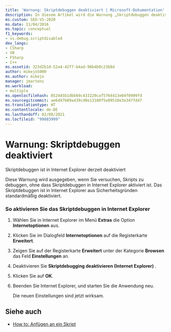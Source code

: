 ```yaml
---
title: 'Warnung: Skriptdebuggen deaktiviert | Microsoft-Dokumentation'
description: In diesem Artikel wird die Warnung „Skriptdebuggen deaktiviert“ erläutert, die auftritt, wenn Sie versuchen, ein Skript zu debuggen, ohne das Debuggen von Skripts im Internet Explorer zuzulassen. Außerdem werden die Schritte zum Aktivieren dieser Funktion erläutert.
ms.custom: SEO-VS-2020
ms.date: 11/04/2016
ms.topic: conceptual
f1_keywords:
- vs.debug.scriptdisabled
dev_langs:
- CSharp
- VB
- FSharp
- C++
ms.assetid: 323d2b1d-52a4-42f7-b4ad-96b4b0c23b8d
author: mikejo5000
ms.author: mikejo
manager: jmartens
ms.workload:
- multiple
ms.openlocfilehash: 052445b1dbb69c433220caf5764413e04f0909fd
ms.sourcegitcommit: ae6d47b09a439cd0e13180f5e89510e3e347fd47
ms.translationtype: HT
ms.contentlocale: de-DE
ms.lasthandoff: 02/08/2021
ms.locfileid: "99883999"
---
```

# <a name="warning-script-debugging-disabled"></a>Warnung: Skriptdebuggen deaktiviert
Skriptdebuggen ist in Internet Explorer derzeit deaktiviert

 Diese Warnung wird ausgegeben, wenn Sie versuchen, Skripts zu debuggen, ohne dass Skriptdebuggen in Internet Explorer aktiviert ist. Das Skriptdebuggen ist in Internet Explorer aus Sicherheitsgründen standardmäßig deaktiviert.

### <a name="to-enable-script-debugging-in-internet-explorer"></a>So aktivieren Sie das Skriptdebuggen in Internet Explorer

1. Wählen Sie in Internet Explorer im Menü **Extras** die Option **Internetoptionen** aus.

2. Klicken Sie im Dialogfeld **Internetoptionen** auf die Registerkarte **Erweitert**.

3. Zeigen Sie auf der Registerkarte **Erweitert** unter der Kategorie **Browsen** das Feld **Einstellungen** an.

4. Deaktivieren Sie **Skriptdebugging deaktivieren (Internet Explorer)** .

5. Klicken Sie auf **OK**.

6. Beenden Sie Internet Explorer, und starten Sie die Anwendung neu.

     Die neuen Einstellungen sind jetzt wirksam.

## <a name="see-also"></a>Siehe auch
- [How to: Anfügen an ein Skript](attach-to-running-processes-with-the-visual-studio-debugger.md)